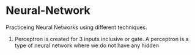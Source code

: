 # Neural-Network
Practiceing Neural Networks using different techniques.
1. Perceptron is created for 3 inputs inclusive or gate.
A perceptron is a type of neural network where we do not have any hidden
